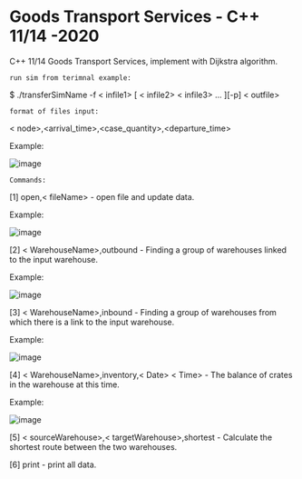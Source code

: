 # Goods Transport Services - C++ 11/14 -2020
C++ 11/14 Goods Transport Services, implement with Dijkstra algorithm.

    run sim from terimnal example:

$ ./transferSimName -f < infile1> [ < infile2> < infile3> ... ][-p] < outfile>

    format of files input:

  < node>,<arrival_time>,<case_quantity>,<departure_time>
  
Example:

![image](https://user-images.githubusercontent.com/48412341/126071860-50948b63-a947-4575-ab57-1cf1197a3f2c.png)

    Commands:

[1] open,< fileName> - open file and update data.
    
   Example:
    
   ![image](https://user-images.githubusercontent.com/48412341/126072020-7f415e36-08a8-4b58-b818-d9ed60766f6e.png)

[2] < WarehouseName>,outbound - Finding a group of warehouses linked to the input warehouse.

   Example:
   
   ![image](https://user-images.githubusercontent.com/48412341/126072397-7d4bb566-8291-4d30-a741-3048a22beafd.png)

[3] < WarehouseName>,inbound - Finding a group of warehouses from which there is a link to the input warehouse.

   Example:
   
   ![image](https://user-images.githubusercontent.com/48412341/126072572-3ac1867c-9057-451b-927a-66c1fd65a552.png)

[4] < WarehouseName>,inventory,< Date> < Time> - The balance of crates in the warehouse at this time.

   Example:
   
   ![image](https://user-images.githubusercontent.com/48412341/126072833-22bfde5d-2889-41ec-af0c-e5625c64938c.png)

[5] < sourceWarehouse>,< targetWarehouse>,shortest - Calculate the shortest route between the two warehouses.

[6] print - print all data.
